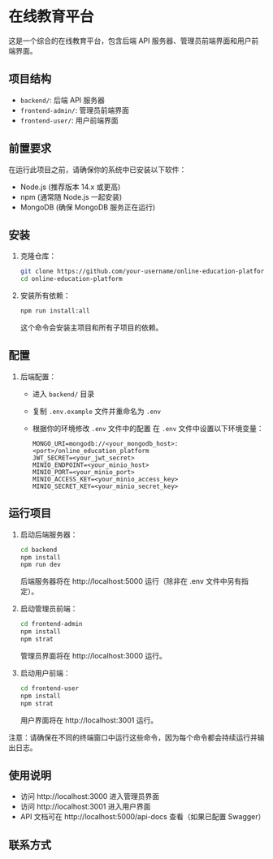 # 在线教育平台

这是一个综合的在线教育平台，包含后端 API 服务器、管理员前端界面和用户前端界面。

## 项目结构

- `backend/`: 后端 API 服务器
- `frontend-admin/`: 管理员前端界面
- `frontend-user/`: 用户前端界面

## 前置要求

在运行此项目之前，请确保你的系统中已安装以下软件：

- Node.js (推荐版本 14.x 或更高)
- npm (通常随 Node.js 一起安装)
- MongoDB (确保 MongoDB 服务正在运行)

## 安装

1. 克隆仓库：

   ```bash
   git clone https://github.com/your-username/online-education-platform.git
   cd online-education-platform
   ```

2. 安装所有依赖：

   ```bash
   npm run install:all
   ```

   这个命令会安装主项目和所有子项目的依赖。

## 配置

1. 后端配置：
   - 进入 `backend/` 目录
   - 复制 `.env.example` 文件并重命名为 `.env`
   - 根据你的环境修改 `.env` 文件中的配置
在 `.env` 文件中设置以下环境变量：

     ```
     MONGO_URI=mongodb://<your_mongodb_host>:<port>/online_education_platform
     JWT_SECRET=<your_jwt_secret>
     MINIO_ENDPOINT=<your_minio_host>
     MINIO_PORT=<your_minio_port>
     MINIO_ACCESS_KEY=<your_minio_access_key>
     MINIO_SECRET_KEY=<your_minio_secret_key>

## 运行项目

1. 启动后端服务器：

   ```bash
   cd backend
   npm install
   npm run dev
   ```

   后端服务器将在 http://localhost:5000 运行（除非在 .env 文件中另有指定）。

2. 启动管理员前端：

   ```bash
   cd frontend-admin
   npm install
   npm strat
   ```

   管理员界面将在 http://localhost:3000 运行。

3. 启动用户前端：

   ```bash
   cd frontend-user
   npm install
   npm strat
   ```

   用户界面将在 http://localhost:3001 运行。

注意：请确保在不同的终端窗口中运行这些命令，因为每个命令都会持续运行并输出日志。

## 使用说明

- 访问 http://localhost:3000 进入管理员界面
- 访问 http://localhost:3001 进入用户界面
- API 文档可在 http://localhost:5000/api-docs 查看（如果已配置 Swagger）



## 联系方式


